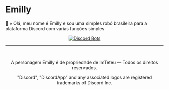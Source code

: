 # Emilly
💜 » Olá, meu nome é Emilly e sou uma simples robô brasileira para a plataforma Discord com várias funções simples

<p align="center">
<a href="https://top.gg/bot/627099725337853952?utm_source=widget">
  <img src="https://top.gg/api/widget/627099725337853952.svg?test=123456" alt="Discord Bots" />
</a></p>



<hr>
<br>
<p align="center">A personagem Emilly é de propriedade de ImTeteu — Todos os direitos reservados.</p>
<p align="center">"Discord", "DiscordApp" and any associated logos are registered trademarks of Discord Inc.</p>
